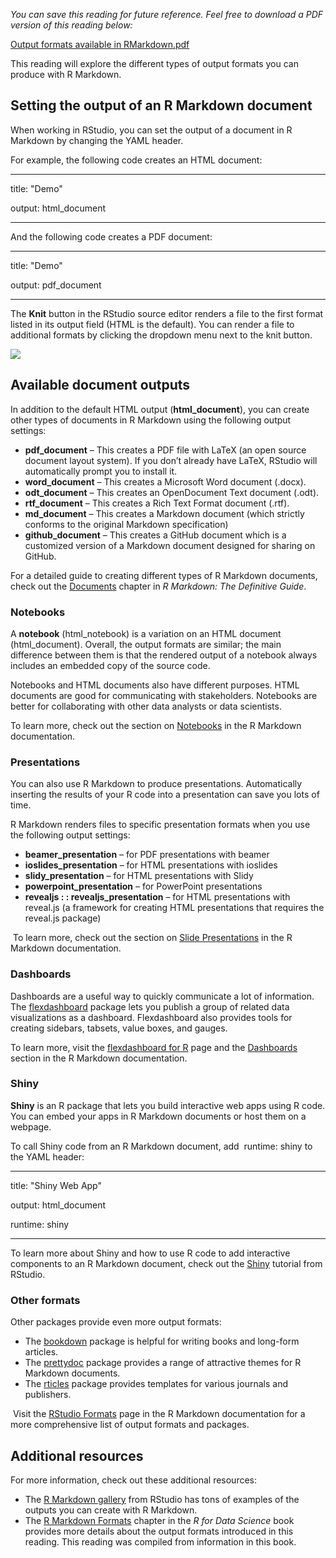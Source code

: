 
_You can save this reading for future reference. Feel free to download a PDF version of this reading below:_

[Output formats available in RMarkdown.pdf](https://d18ky98rnyall9.cloudfront.net/HMmvfrAKSl6Jr36wCjpejg_f7ff98b532974cfca3bdea0be6731e4f_Output-formats-available-in-RMarkdown.pdf?Expires=1629331200&Signature=TcQ1EYIihHxnULDT~jJuVDLL0ALGlfQFWVFWTMHCanTpCtPLeweSjNTmzzQeb2bC3~ALI6cPPPfh-FSIb3K9xEMi3MRINlcTg9CegCeh~8SmRLUDeQPUGoYHxr7VRmtNfE6hp-4j2QjuVZRNG9r-dtiUGqX6ArSv~ekmND6Y0d0_&Key-Pair-Id=APKAJLTNE6QMUY6HBC5A)

This reading will explore the different types of output formats you can produce with R Markdown. 

## Setting the output of an R Markdown document

When working in RStudio, you can set the output of a document in R Markdown by changing the YAML header. 

For example, the following code creates an HTML document:

---

title: "Demo"

output: html_document

---

And the following code creates a PDF document:

---

title: "Demo"

output: pdf_document

---

The **Knit** button in the RStudio source editor renders a file to the first format listed in its output field (HTML is the default). You can render a file to additional formats by clicking the dropdown menu next to the knit button.

![](https://d3c33hcgiwev3.cloudfront.net/imageAssetProxy.v1/1anMb9A5THqpzG_QORx6yw_149323e0e3ff44cf9ac91c53000167ff_Screen-Shot-2021-02-02-at-9.53.11-AM.png?expiry=1629331200000&hmac=9HtpJE90sbvvg1qeptbFmjFklplVdY0ZUd_HkjYbFQU)

## Available document outputs

In addition to the default HTML output (**html_document**), you can create other types of documents in R Markdown using the following output settings: 

-   **pdf_document** – This creates a PDF file with LaTeX (an open source document layout system). If you don’t already have LaTeX, RStudio will automatically prompt you to install it.
-   **word_document** – This creates a Microsoft Word document (.docx).
-   **odt_document** – This creates an OpenDocument Text document (.odt).
-   **rtf_document** – This creates a Rich Text Format document (.rtf).
-   **md_document** – This creates a Markdown document (which strictly conforms to the original Markdown specification)
-   **github_document** – This creates a GitHub document which is a customized version of a Markdown document designed for sharing on GitHub.

For a detailed guide to creating different types of R Markdown documents, check out the [Documents](https://bookdown.org/yihui/rmarkdown/documents.html "This link takes you to Chapter 3: Documents in R Markdown: The Definitive Guide.") chapter in _R Markdown: The Definitive Guide_. 

### **Notebooks**

A **notebook** (html_notebook) is a variation on an HTML document (html_document). Overall, the output formats are similar; the main difference between them is that the rendered output of a notebook always includes an embedded copy of the source code.

Notebooks and HTML documents also have different purposes. HTML documents are good for communicating with stakeholders. Notebooks are better for collaborating with other data analysts or data scientists. 

To learn more, check out the section on [Notebooks](https://rmarkdown.rstudio.com/lesson-10.html "This link takes you to the Notebooks section of RStudio's R Markdown documentation.") in the R Markdown documentation. 

### **Presentations**

You can also use R Markdown to produce presentations. Automatically inserting the results of your R code into a presentation can save you lots of time. 

R Markdown renders files to specific presentation formats when you use the following output settings:

-   **beamer_presentation** – for PDF presentations with beamer
-   **ioslides_presentation** – for HTML presentations with ioslides
-   **slidy_presentation** – for HTML presentations with Slidy
-   **powerpoint_presentation** – for PowerPoint presentations
-   **revealjs : : revealjs_presentation** – for HTML presentations with reveal.js (a framework for creating HTML presentations that requires the reveal.js package)

 To learn more, check out the section on [Slide Presentations](https://rmarkdown.rstudio.com/lesson-11.html "This link takes you to the Slide Presentations section of RStudio's R Markdown documentation.") in the R Markdown documentation. 

### **Dashboards**

Dashboards are a useful way to quickly communicate a lot of information. The [flexdashboard](https://github.com/rstudio/flexdashboard "This link takes you to the flexdashboard package on GitHub.") package lets you publish a group of related data visualizations as a dashboard. Flexdashboard also provides tools for creating sidebars, tabsets, value boxes, and gauges. 

To learn more, visit the [flexdashboard for R](https://rmarkdown.rstudio.com/flexdashboard/ "This link takes you to RStudio's flexdashboard for R content.") page and the [Dashboards](https://rmarkdown.rstudio.com/lesson-12.html "This link takes you to Dashboard section of RStudio's R Markdown documentation.") section in the R Markdown documentation. 

### **Shiny**

**Shiny** is an R package that lets you build interactive web apps using R code. You can embed your apps in R Markdown documents or host them on a webpage. 

To call Shiny code from an R Markdown document, add  runtime: shiny to the YAML header:

---

title: "Shiny Web App"

output: html_document

runtime: shiny

---

To learn more about Shiny and how to use R code to add interactive components to an R Markdown document, check out the [Shiny](https://shiny.rstudio.com/tutorial/ "This link takes you to RStudio's Shiny tutorial.") tutorial from RStudio.  

### **Other formats**

Other packages provide even more output formats:

-   The [bookdown](https://github.com/rstudio/bookdown "This link takes you the the bookdown package on GitHub.") package is helpful for writing books and long-form articles.
-   The [prettydoc](https://github.com/yixuan/prettydoc/ "This link takes you to the prettydoc package on GitHub.") package provides a range of attractive themes for R Markdown documents.
-   The [rticles](https://github.com/rstudio/rticles "This link takes you to the rticles package on GitHub.") package provides templates for various journals and publishers.

 Visit the [RStudio Formats](https://rmarkdown.rstudio.com/formats.html "This link takes you to the RStudo Formats page in RStudio's R Markdown documentation.") page in the R Markdown documentation for a more comprehensive list of output formats and packages. 

## Additional resources

For more information, check out these additional resources:

-   The [R Markdown gallery](https://rmarkdown.rstudio.com/gallery.html "This link takes you to RStudio's R Markdown gallery.") from RStudio has tons of examples of the outputs you can create with R Markdown. 
-   The [R Markdown Formats](https://r4ds.had.co.nz/r-markdown-formats.html "This link takes you the Chapter 29: R Markdown Formats in the R for Data Science book.") chapter in the _R for Data Science_ book provides more details about the output formats introduced in this reading. This reading was compiled from information in this book.